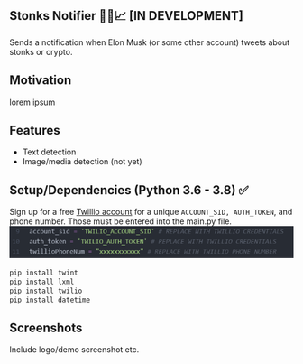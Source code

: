 ## Stonks Notifier 🚀🚀📈 [IN DEVELOPMENT]
Sends a notification when Elon Musk (or some other account) tweets about stonks or crypto.

## Motivation
lorem ipsum

## Features
- Text detection
- Image/media detection (not yet)

## Setup/Dependencies (Python 3.6 - 3.8) ✅    
Sign up for a free [Twillio account](https://www.twilio.com/try-twilio) for a unique `ACCOUNT_SID, AUTH_TOKEN`, and phone number. Those must be entered into the main.py file. <br>
![twillio_cred](/demo_images/cred.PNG) <br>
```
pip install twint
pip install lxml 
pip install twilio
pip install datetime
```

## Screenshots
Include logo/demo screenshot etc.

